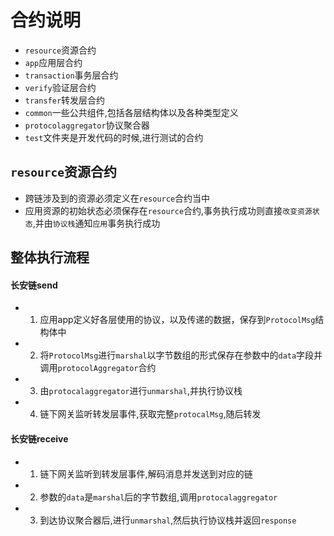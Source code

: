 # 合约说明
* `resource`资源合约
* `app`应用层合约
* `transaction`事务层合约
* `verify`验证层合约
* `transfer`转发层合约
* `common`一些公共组件,包括各层结构体以及各种类型定义
* `protocolaggregator`协议聚合器
* `test`文件夹是开发代码的时候,进行测试的合约

## `resource`资源合约
* 跨链涉及到的资源必须定义在`resource`合约当中
* 应用资源的初始状态必须保存在`resource`合约,事务执行成功则直接`改变资源状态`,并由`协议栈`通知`应用`事务执行成功

## 整体执行流程
#### 长安链send
* 1. 应用app定义好各层使用的协议，以及传递的数据，保存到`ProtocolMsg`结构体中
* 2. 将`ProtocolMsg`进行`marshal`以字节数组的形式保存在参数中的`data`字段并调用`protocolAggregator`合约
* 3. 由`protocalaggregator`进行`unmarshal`,并执行协议栈
* 4. 链下网关监听转发层事件,获取完整`protocalMsg`,随后转发

#### 长安链receive
* 1. 链下网关监听到转发层事件,解码消息并发送到对应的链
* 2. 参数的`data`是`marshal`后的字节数组,调用`protocalaggregator`
* 3. 到达协议聚合器后,进行`unmarshal`,然后执行协议栈并返回`response`